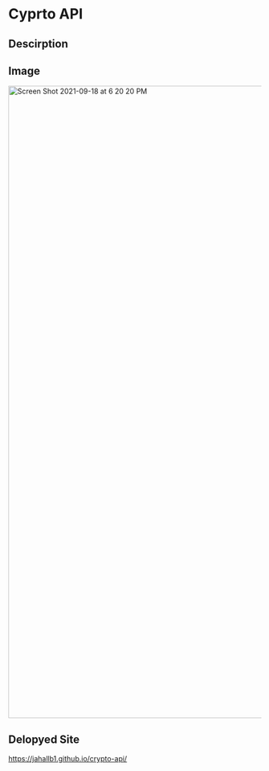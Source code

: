 # Cyprto API

## Descirption

## Image
<img width="1257" alt="Screen Shot 2021-09-18 at 6 20 20 PM" src="https://user-images.githubusercontent.com/62314714/133910012-715a0f81-60b7-4d83-ac9d-17ebb71980c4.png">

## Delopyed Site
https://jahallb1.github.io/crypto-api/

